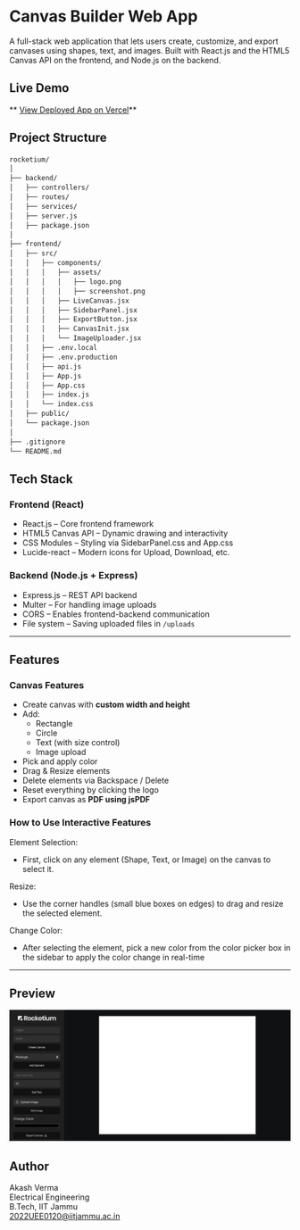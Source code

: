 # Canvas Builder Web App

A full-stack web application that lets users create, customize, and export canvases using shapes, text, and images. Built with React.js and the HTML5 Canvas API on the frontend, and Node.js on the backend.

## Live Demo

** [View Deployed App on Vercel](https://rocketium-git-main-akash-vermas-projects-c299e195.vercel.app/)**  

## Project Structure

```bash
rocketium/
│
├── backend/
│   ├── controllers/
│   ├── routes/
│   ├── services/
│   ├── server.js
│   ├── package.json
│
├── frontend/
│   ├── src/
│   │   ├── components/
│   │   │   ├── assets/
│   │   │   │   ├── logo.png
│   │   │   │   ├── screenshot.png
│   │   │   ├── LiveCanvas.jsx
│   │   │   ├── SidebarPanel.jsx
│   │   │   ├── ExportButton.jsx
│   │   │   ├── CanvasInit.jsx
│   │   │   └── ImageUploader.jsx
│   │   ├── .env.local
│   │   ├── .env.production
│   │   ├── api.js
│   │   ├── App.js
│   │   ├── App.css
│   │   ├── index.js
│   │   └── index.css
│   ├── public/
│   └── package.json
│
├── .gitignore
└── README.md 
``` 

##  Tech Stack

### Frontend (React)
- React.js – Core frontend framework
- HTML5 Canvas API – Dynamic drawing and interactivity
- CSS Modules – Styling via SidebarPanel.css and App.css
- Lucide-react – Modern icons for Upload, Download, etc.

### Backend (Node.js + Express)
- Express.js – REST API backend
- Multer – For handling image uploads 
- CORS – Enables frontend-backend communication
- File system – Saving uploaded files in `/uploads` 

---

## Features

### Canvas Features
- Create canvas with **custom width and height**
- Add:
  - Rectangle
  - Circle
  - Text (with size control)
  - Image upload
- Pick and apply color
- Drag & Resize elements
- Delete elements via Backspace / Delete
- Reset everything by clicking the logo
- Export canvas as **PDF using jsPDF**

### How to Use Interactive Features

Element Selection:
- First, click on any element (Shape, Text, or Image) on the canvas to select it.

Resize:
- Use the corner handles (small blue boxes on edges) to drag and resize the selected element.

Change Color:
- After selecting the element, pick a new color from the color picker box in the sidebar to apply the color change in real-time

---

## Preview

![Canvas Web App Interface](./frontend/src/components/assets/Interface.png)


## Author

Akash Verma  
Electrical Engineering  
B.Tech, IIT Jammu  
2022UEE0120@iitjammu.ac.in

